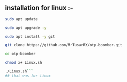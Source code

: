 ## installation for linux :-

```Bash
sudo apt update

sudo apt upgrade -y

sudo apt install -y git

git clone https://github.com/MrTusarRX/otp-boomber.git

cd otp-boomber 

chmod x+ Linux.sh

./Linux.sh```
## that was for linux 

